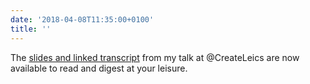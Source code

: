 ```yaml
---
date: '2018-04-08T11:35:00+0100'
title: ''
---
```

The [slides and linked transcript](https://paulrobertlloyd.com/talks/2018/04/create_leicester) from my talk at @CreateLeics are now available to read and digest at your leisure.
